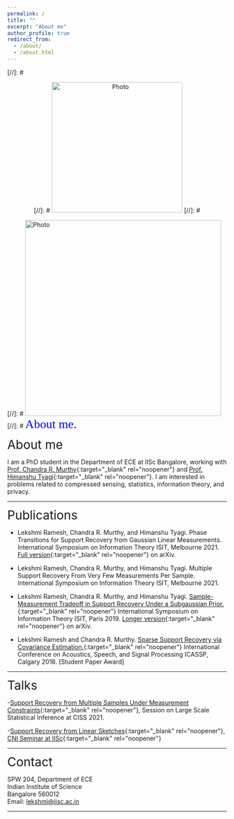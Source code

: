 ```yaml
---
permalink: /
title: ""
excerpt: "About me"
author_profile: true
redirect_from: 
  - /about/
  - /about.html
---
```


[//]: #<p align="center">
[//]: # <img src="https://lekshmi-ramesh.github.io/files/lr_img.jpg?raw=true" alt="Photo" style="width: 300px;"/> 
[//]: #</p>

[//]: # <img src="https://lekshmi-ramesh.github.io/files/lr_img.jpg?raw=true" alt="Photo" style="width: 450px;"/> 
[//]: # <span style="color:blue; font-family:Georgia; font-size:2em;">About me.</span>

<span style="font-size:2em;">About me</span>

I am a PhD student in the Department of ECE at IISc Bangalore, working with [Prof. Chandra R. Murthy](https://ece.iisc.ac.in/~cmurthy/doku.php){:target="_blank" rel="noopener"} and [Prof. Himanshu Tyagi](https://ece.iisc.ac.in/~htyagi/){:target="_blank" rel="noopener"}. I am interested in problems related to compressed sensing, statistics, information theory, and privacy. 

---
<span style="font-size:2em;">Publications</span>

- Lekshmi Ramesh, Chandra R. Murthy, and Himanshu Tyagi. Phase Transitions for Support Recovery from Gaussian Linear Measurements. International Symposium on Information Theory ISIT, Melbourne 2021. [Full version](https://arxiv.org/abs/2102.00235){:target="_blank" rel="noopener"} on arXiv.

- Lekshmi Ramesh, Chandra R. Murthy, and Himanshu Tyagi. Multiple Support Recovery From Very Few Measurements Per Sample. International Symposium on Information Theory ISIT, Melbourne 2021.

- Lekshmi Ramesh, Chandra R. Murthy, and Himanshu Tyagi. [Sample-Measurement Tradeoff in Support Recovery Under a Subgaussian Prior.](https://ieeexplore.ieee.org/document/8849704){:target="_blank" rel="noopener"} International Symposium on Information Theory ISIT, Paris 2019. [Longer version](https://arxiv.org/abs/1912.11247){:target="_blank" rel="noopener"} on arXiv.

- Lekshmi Ramesh and Chandra R. Murthy. [Sparse Support Recovery via Covariance Estimation.](https://ieeexplore.ieee.org/document/8462509){:target="_blank" rel="noopener"} International Conference on Acoustics, Speech, and Signal Processing ICASSP, Calgary 2018. [Student Paper Award]

---
<span style="font-size:2em;">Talks</span>

-[Support Recovery from Multiple Samples Under Measurement Constraints](https://epapers.org/ciss2021/ESR/session_sched_view.php?PHPSESSID=r0n5ogkrll3eblnn08j3fufj64&sched_id=1){:target="_blank" rel="noopener"}, Session on Large Scale Statistical Inference at CISS 2021.

-[Support Recovery from Linear Sketches](https://www.youtube.com/watch?v=jWkCMoET-LA){:target="_blank" rel="noopener"}, [CNI Seminar at IISc](https://sites.google.com/view/cni-nss/){:target="_blank" rel="noopener"}

---
<span style="font-size:2em;">Contact</span>

SPW 204, Department of ECE<br/>
Indian Institute of Science<br/>
Bangalore 560012<br/>
Email: lekshmi@iisc.ac.in<br/>

---

<br/><br/><br/><br/>

<script type="text/javascript">
    var date = new Date(),
    year = date.getFullYear(),
    open = '<p style="text-align: center; font-size: 75%;">',
    copy = 'Copyright &copy; ' + year + ' Lekshmi Ramesh.',
    close = '</p>',
    html = open + copy + close;
    document.write(html);
 </script>
